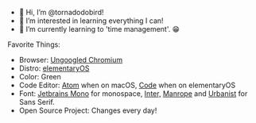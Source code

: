 - 👋 Hi, I’m @tornadodobird!
- 👀 I’m interested in learning everything I can!
- 🌱 I’m currently learning to 'time management'. 😁

Favorite Things:

- Browser: [Ungoogled Chromium](https://github.com/eloston/ungoogled-chromium)
- Distro: [elementaryOS](https://elementary.io)
- Color: Green
- Code Editor: [Atom](https://atom.io) when on macOS, [Code](https://github.com/elementary/code) when on elementaryOS
- Font: [Jetbrains Mono](https://www.jetbrains.com/lp/mono/) for monospace, [Inter,](https://rsms.me/inter/) [Manrope](https://manropefont.com/) and [Urbanist](https://github.com/coreyhu/Urbanist) for Sans Serif.
- Open Source Project: Changes every day!
